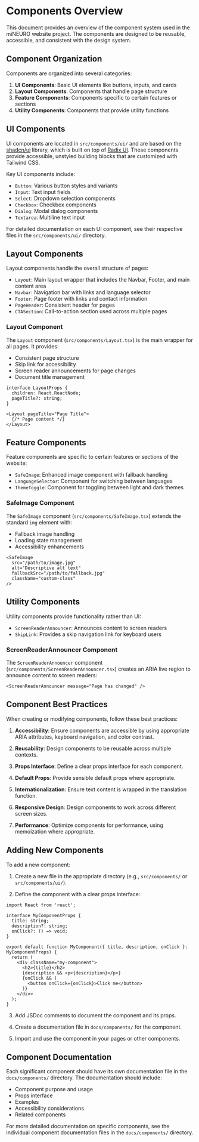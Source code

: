 # Components Overview

This document provides an overview of the component system used in the miNEURO website project. The components are designed to be reusable, accessible, and consistent with the design system.

## Component Organization

Components are organized into several categories:

1. **UI Components**: Basic UI elements like buttons, inputs, and cards
2. **Layout Components**: Components that handle page structure
3. **Feature Components**: Components specific to certain features or sections
4. **Utility Components**: Components that provide utility functions

## UI Components

UI components are located in `src/components/ui/` and are based on the [shadcn/ui](https://ui.shadcn.com/) library, which is built on top of [Radix UI](https://www.radix-ui.com/). These components provide accessible, unstyled building blocks that are customized with Tailwind CSS.

Key UI components include:

- `Button`: Various button styles and variants
- `Input`: Text input fields
- `Select`: Dropdown selection components
- `Checkbox`: Checkbox components
- `Dialog`: Modal dialog components
- `Textarea`: Multiline text input

For detailed documentation on each UI component, see their respective files in the `src/components/ui/` directory.

## Layout Components

Layout components handle the overall structure of pages:

- `Layout`: Main layout wrapper that includes the Navbar, Footer, and main content area
- `Navbar`: Navigation bar with links and language selector
- `Footer`: Page footer with links and contact information
- `PageHeader`: Consistent header for pages
- `CTASection`: Call-to-action section used across multiple pages

### Layout Component

The `Layout` component (`src/components/Layout.tsx`) is the main wrapper for all pages. It provides:

- Consistent page structure
- Skip link for accessibility
- Screen reader announcements for page changes
- Document title management

```tsx
interface LayoutProps {
  children: React.ReactNode;
  pageTitle?: string;
}

<Layout pageTitle="Page Title">
  {/* Page content */}
</Layout>
```

## Feature Components

Feature components are specific to certain features or sections of the website:

- `SafeImage`: Enhanced image component with fallback handling
- `LanguageSelector`: Component for switching between languages
- `ThemeToggle`: Component for toggling between light and dark themes

### SafeImage Component

The `SafeImage` component (`src/components/SafeImage.tsx`) extends the standard `img` element with:

- Fallback image handling
- Loading state management
- Accessibility enhancements

```tsx
<SafeImage
  src="/path/to/image.jpg"
  alt="Descriptive alt text"
  fallbackSrc="/path/to/fallback.jpg"
  className="custom-class"
/>
```

## Utility Components

Utility components provide functionality rather than UI:

- `ScreenReaderAnnouncer`: Announces content to screen readers
- `SkipLink`: Provides a skip navigation link for keyboard users

### ScreenReaderAnnouncer Component

The `ScreenReaderAnnouncer` component (`src/components/ScreenReaderAnnouncer.tsx`) creates an ARIA live region to announce content to screen readers:

```tsx
<ScreenReaderAnnouncer message="Page has changed" />
```

## Component Best Practices

When creating or modifying components, follow these best practices:

1. **Accessibility**: Ensure components are accessible by using appropriate ARIA attributes, keyboard navigation, and color contrast.

2. **Reusability**: Design components to be reusable across multiple contexts.

3. **Props Interface**: Define a clear props interface for each component.

4. **Default Props**: Provide sensible default props where appropriate.

5. **Internationalization**: Ensure text content is wrapped in the translation function.

6. **Responsive Design**: Design components to work across different screen sizes.

7. **Performance**: Optimize components for performance, using memoization where appropriate.

## Adding New Components

To add a new component:

1. Create a new file in the appropriate directory (e.g., `src/components/` or `src/components/ui/`).

2. Define the component with a clear props interface:

```tsx
import React from 'react';

interface MyComponentProps {
  title: string;
  description?: string;
  onClick?: () => void;
}

export default function MyComponent({ title, description, onClick }: MyComponentProps) {
  return (
    <div className="my-component">
      <h2>{title}</h2>
      {description && <p>{description}</p>}
      {onClick && (
        <button onClick={onClick}>Click me</button>
      )}
    </div>
  );
}
```

3. Add JSDoc comments to document the component and its props.

4. Create a documentation file in `docs/components/` for the component.

5. Import and use the component in your pages or other components.

## Component Documentation

Each significant component should have its own documentation file in the `docs/components/` directory. The documentation should include:

- Component purpose and usage
- Props interface
- Examples
- Accessibility considerations
- Related components

For more detailed documentation on specific components, see the individual component documentation files in the `docs/components/` directory.
